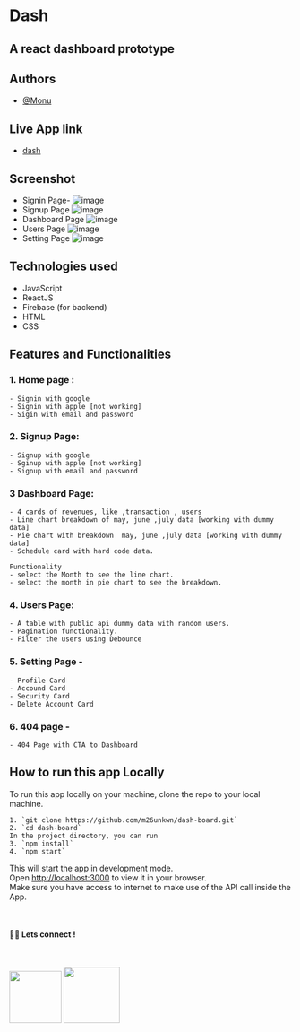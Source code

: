 # Dash

## A react dashboard prototype

## Authors

- [@Monu](https://twitter.com/getumank)

## Live App link

- [dash](https://dashh-board.netlify.app/)

## Screenshot
- Signin Page- 
![image](https://user-images.githubusercontent.com/46845822/173014306-131acf5a-843c-4e90-9284-d7917da8a5e0.png)
- Signup Page
![image](https://user-images.githubusercontent.com/46845822/173014424-58394d84-52fc-4a02-b57e-cc6054812f76.png)
- Dashboard Page
![image](https://user-images.githubusercontent.com/46845822/173014584-7950142d-52b7-4326-868f-4bbbb39a59fa.png)
- Users Page
![image](https://user-images.githubusercontent.com/46845822/173014665-91a34d09-219c-4118-9003-e0f2c7dba256.png)
- Setting Page
![image](https://user-images.githubusercontent.com/46845822/173016418-3f2c5cd4-09ff-4c58-bea4-1cd89e21efda.png)




## Technologies used
- JavaScript
- ReactJS
- Firebase (for backend)
- HTML
- CSS

## Features and Functionalities

### 1. Home page :

    - Signin with google
    - Signin with apple [not working]
    - Sigin with email and password

### 2. Signup Page:
    - Signup with google
    - Sginup with apple [not working]
    - Signup with email and password
    
### 3 Dashboard Page:


    - 4 cards of revenues, like ,transaction , users
    - Line chart breakdown of may, june ,july data [working with dummy data]
    - Pie chart with breakdown  may, june ,july data [working with dummy data]
    - Schedule card with hard code data.

    Functionality
    - select the Month to see the line chart.
    - select the month in pie chart to see the breakdown.

### 4. Users Page:

    - A table with public api dummy data with random users.
    - Pagination functionality.
    - Filter the users using Debounce


### 5. Setting Page -

    - Profile Card
    - Accound Card
    - Security Card
    - Delete Account Card
    

### 6. 404 page -

    - 404 Page with CTA to Dashboard





## **How to run this app Locally**

To run this app locally on your machine, clone the repo to your local machine.

    1. `git clone https://github.com/m26unkwn/dash-board.git`
    2. `cd dash-board`
    In the project directory, you can run
    3. `npm install`
    4. `npm start`

This will start the app in development mode.\
Open [http://localhost:3000](http://localhost:3000) to view it in your browser.\
Make sure you have access to internet to make use of the API call inside the App.

<br>

#### 👨‍💻 Lets connect !

<br>

<a href="https://twitter.com/getumank/"><img src="https://img.shields.io/badge/Twitter-1DA1F2?style=for-the-badge&logo=twitter&logoColor=white" width="93px"/></a>
<a href="https://www.linkedin.com/in/monu-shukla/"><img src="https://img.shields.io/badge/LinkedIn-0077B5?style=for-the-badge&logo=linkedin&logoColor=white" width="100px"/></a>
